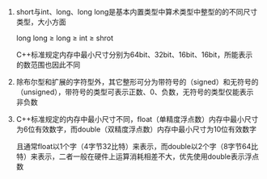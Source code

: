 1. short与int、long、long long是基本内置类型中算术类型中整型的的不同尺寸类型，大小方面

   long long ≥ long ≥ int ≥ shrot

   C++标准规定内存中最小尺寸分别为64bit、32bit、16bit、16bit，所能表示的数范围也因此不同

2. 除布尔型和扩展的字符型外，其它整形可分为带符号的（signed）和无符号的（unsigned），带符号的类型可表示正数、0、负数，无符号的类型仅能表示非负数

3. C++标准规定的内存中最小尺寸不同，float（单精度浮点数）内存中最小尺寸为6位有效数字，而double（双精度浮点数）内存中最小尺寸为10位有效数字

   且通常float以1个字（4字节32比特）来表示，而double以2个字（8字节64比特）来表示，二者一般在硬件上运算消耗相差不大，优先使用double表示浮点数